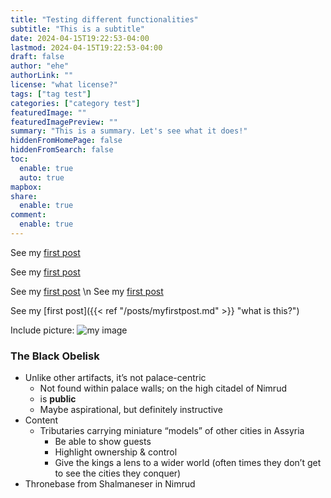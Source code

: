 ```yaml
---
title: "Testing different functionalities"
subtitle: "This is a subtitle"
date: 2024-04-15T19:22:53-04:00
lastmod: 2024-04-15T19:22:53-04:00
draft: false
author: "ehe"
authorLink: ""
license: "what license?"
tags: ["tag test"]
categories: ["category test"]
featuredImage: ""
featuredImagePreview: ""
summary: "This is a summary. Let's see what it does!"
hiddenFromHomePage: false
hiddenFromSearch: false
toc:
  enable: true
  auto: true
mapbox:
share:
  enable: true
comment:
  enable: true
---
```


See my [first post](/myfirstpost)

See my [first post](/myfirstpost.md)

See my [first post](myfirstpost) \n
See my [first post](myfirstpost.md)

See my [first post]({{< ref "/posts/myfirstpost.md" >}} "what is this?")

Include picture: ![my image](/hugo_test_image.jpeg)

### The Black Obelisk
- Unlike other artifacts, it’s not palace-centric
  - Not found within palace walls; on the high citadel of Nimrud
  - is **public**
  - Maybe aspirational, but definitely instructive
- Content
  - Tributaries carrying miniature “models” of other cities in Assyria
    - Be able to show guests
    - Highlight ownership & control
    - Give the kings a lens to a wider world (often times they don’t get to see the cities they conquer)
- Thronebase from Shalmaneser in Nimrud